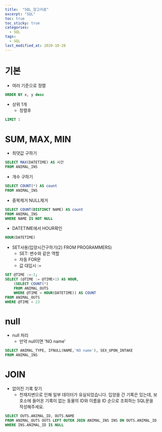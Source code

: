 ```yaml
---
title:  "SQL_알고리즘"
excerpt: "SQL"
toc: true
toc_sticky: true
categories:
  - SQL
tags:
  - SQL
last_modified_at: 2020-10-28
---
```


# 기본

* 여러 기준으로 정렬

```sql
ORDER BY x, y desc
```

* 상위 1개
  * 정렬후

```SQL
LIMIT 1
```

# SUM, MAX, MIN

* 최댓값 구하기

```SQL
SELECT MAX(DATETIME) AS 시간
FROM ANIMAL_INS
```

* 개수 구하기

```SQL
SELECT COUNT(*) AS count
FROM ANIMAL_INS
```

* 중복제거 NULL제거

```SQL
SELECT COUNT(DISTINCT NAME) AS count 
FROM ANIMAL_INS
WHERE NAME IS NOT NULL
```

* DATETIME에서 HOUR확인

```SQL
HOUR(DATETIME)
```

* SET사용(입양시간구하기(2) FROM PROGRAMMERS)
  * SET: 변수와 같은 역할
  * 자동 FOR문
  * 값 대입시 :=
  
```SQL
SET @TIME :=-1;
SELECT (@TIME := @TIME+1) AS HOUR, 
    (SELECT COUNT(*)
    FROM ANIMAL_OUTS
    WHERE @TIME = HOUR(DATETIME)) AS COUNT
FROM ANIMAL_OUTS
WHERE @TIME < 23
```

# null

* null 처리
  * 만약 null이면 'NO name'
  
```SQL
SELECT ANIMAL_TYPE, IFNULL(NAME,'NO name'), SEX_UPON_INTAKE
FROM ANIMAL_INS
```

# JOIN

* 없어진 기록 찾기
  * 천재지변으로 인해 일부 데이터가 유실되었습니다. 입양을 간 기록은 있는데, 보호소에 들어온 기록이 없는 동물의 ID와 이름을 ID 순으로 조회하는 SQL문을 작성해주세요.
  
```SQL
SELECT OUTS.ANIMAL_ID, OUTS.NAME
FROM ANIMAL_OUTS OUTS LEFT OUTER JOIN ANIMAL_INS INS ON OUTS.ANIMAL_ID = INS.ANIMAL_ID
WHERE INS.ANIMAL_ID IS NULL
```
